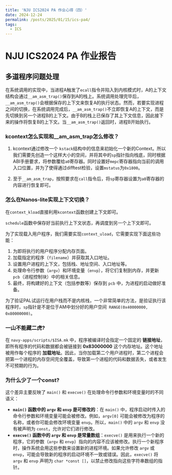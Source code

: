 ```yaml
---
title: 'NJU ICS2024 PA 作业心得（四）'
date: 2024-12-24
permalink: /posts/2025/01/15/ics-pa4/
tags:
  - ICS
---
```


# NJU ICS2024 PA 作业报告

## 多道程序问题处理

在系统调用的实现中，当进程A触发了`ecall`指令并陷入到内核模式时，A的上下文结构会通过`__am_asm_trap()`保存到A的栈上。系统调用处理完毕后，`__am_asm_trap()`会根据保存的上下文来恢复A的执行状态。然而，若要实现进程之间的切换，在系统调用完成后，`__am_asm_trap()`不立即恢复A的上下文，而是先切换到另一个进程B的上下文。由于B的栈上已保存了其上下文信息，因此接下来的操作将恢复B的上下文。当`__am_asm_trap()`返回时，进程B开始执行。

### kcontext怎么实现和__am_asm_trap怎么修改？

1. kcontext通过修改一个 `kstack`结构中的信息来初始化一个新的Context。所以我们需要先创造一个这样大小的空间，并将其中的`sp`指针指向栈底，同时根据ABI手册要求，将参数覆给`a0`寄存器。同时设置好`mepc`寄存器指向当前的调用入口位置，并为了使得通过difftest检验，设置`mstatus`为`0x1800`。

2. 至于`__am_asm_trap`，按照要求在`call`指令后，将`sp`寄存器设置为`a0`寄存器的内容进行恢复即可。

### 怎么在Nanos-lite实现上下文切换？

在`context_kload`直接利用`kcontext`函数创建上下文即可。

`schedule`函数中保存好当前执行上下文状态，再调度到另一个上下文即可。

为了实现载入用户程序，我们需要实现`context_uload`，它需要实现下面这些功能：

1. 为即将执行的用户程序分配内存页面。
2. 加载指定的程序（`filename`）并获取其入口地址。
3. 设置用户进程的上下文，包括栈、地址空间、入口地址等。
4. 处理命令行参数（`argv`）和环境变量（`envp`），将它们复制到内存，并更新 `pcb`（进程控制块）中的相关信息。
5. 最终，将构建好的上下文（包括参数等）保存到 `pcb` 中，为进程的启动做好准备。

为了验证PAL试运行在用户栈而不是内核栈，一个非常简单的方法，是验证执行该程序时，`sp`指针是不是位于AM中划分好的用户空间` RANGE(0x40000000, 0x80000000)`。

###  一山不能藏二虎?

在 `navy-apps/scripts/$ISA.mk` 中，程序被编译时会指定一个固定的 **链接地址**，即所有程序的代码和数据都会被链接到 **0x83000000** 这个内存地址。这个地址被用作每个程序的 **加载地址**。因此，当你加载第二个用户进程时，第二个进程会把第一个进程的内存空间完全覆盖，导致第一个进程的代码和数据丢失，或者发生不可预期的行为。

### 为什么少了一个const?

这个差异主要反映了 `main()` 和 `execve()` 在处理命令行参数和环境变量时的不同语义：

- **`main()` 函数中的 `argv` 和 `envp` 是可修改的**：在 `main()` 中，程序启动时传入的命令行参数和环境变量可能会被修改。例如，`argv[0]` 可能会被修改为程序的名称，或者你可能会修改环境变量 `envp`。所以，`main()` 中的 `argv` 和 `envp` 没有被声明为 `const`，允许对它们进行修改。
- **`execve()` 函数中的 `argv` 和 `envp` 是常量数组**：`execve()` 是用来执行一个新的程序，它的参数（`argv` 和 `envp`）指向的内容不应该被修改。执行一个新程序时，操作系统会用这些参数来设置新的进程环境。如果允许修改 `argv` 或 `envp`，可能会导致新的程序的启动环境不一致或错误。因此，`execve()` 将 `argv` 和 `envp` 声明为 `char *const []`，以禁止修改指向这些字符串数组的指针。

